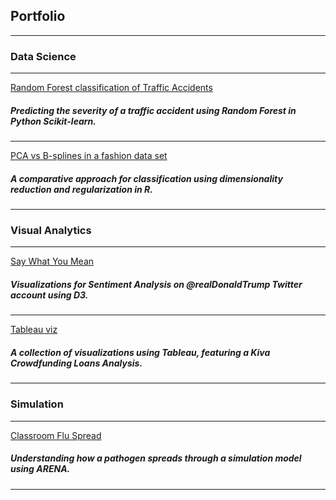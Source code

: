 ## Portfolio

---
### Data Science 
---

[Random Forest classification of Traffic Accidents](/project_ranfortraff)
##### Predicting the severity of a traffic accident using Random Forest in Python Scikit-learn.
---

[PCA vs B-splines in a fashion data set](/project_pcabs)
<!--<img src="images/fashion.JPG?raw=true"/>-->
##### A comparative approach for classification using dimensionality reduction and regularization in R.


<!--
---
[Denoising heatmaps through regularization algorithms](/project_heat)
##### A co  .... in Matlab
-->

---
### Visual Analytics
---

[Say What You Mean](/project_saywh.md)
##### Visualizations for Sentiment Analysis on @realDonaldTrump Twitter account using D3.

---
[Tableau viz](http://public.tableau.com/profile/diana.lomelin)
##### A collection of visualizations using Tableau, featuring a Kiva Crowdfunding Loans Analysis.

---
### Simulation
---
[Classroom Flu Spread](/project_simflu.md)
##### Understanding how a pathogen spreads through a simulation model using ARENA.
---



